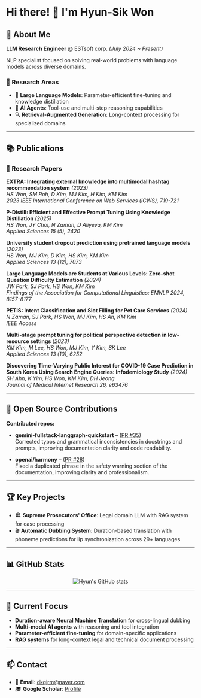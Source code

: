 # Hi there! 👋 I'm Hyun-Sik Won

## 🚀 About Me
**LLM Research Engineer** @ ESTsoft corp. *(July 2024 ~ Present)*

NLP specialist focused on solving real-world problems with language models across diverse domains.

### 🔬 Research Areas
- 🧠 **Large Language Models**: Parameter-efficient fine-tuning and knowledge distillation
- 🤖 **AI Agents**: Tool-use and multi-step reasoning capabilities
- 🔍 **Retrieval-Augmented Generation**: Long-context processing for specialized domains

---

## 📚 Publications

### 📄 Research Papers

**EXTRA: Integrating external knowledge into multimodal hashtag recommendation system** *(2023)*  
*HS Won, SM Roh, D Kim, MJ Kim, H Kim, KM Kim*  
*2023 IEEE International Conference on Web Services (ICWS), 719-721*

**P-Distill: Efficient and Effective Prompt Tuning Using Knowledge Distillation** *(2025)*  
*HS Won, JY Choi, N Zaman, D Aliyeva, KM Kim*  
*Applied Sciences 15 (5), 2420*

**University student dropout prediction using pretrained language models** *(2023)*  
*HS Won, MJ Kim, D Kim, HS Kim, KM Kim*  
*Applied Sciences 13 (12), 7073*

**Large Language Models are Students at Various Levels: Zero-shot Question Difficulty Estimation** *(2024)*  
*JW Park, SJ Park, HS Won, KM Kim*  
*Findings of the Association for Computational Linguistics: EMNLP 2024, 8157-8177*

**PETIS: Intent Classification and Slot Filling for Pet Care Services** *(2024)*  
*N Zaman, SJ Park, HS Won, MJ Kim, HS An, KM Kim*  
*IEEE Access*

**Multi-stage prompt tuning for political perspective detection in low-resource settings** *(2023)*  
*KM Kim, M Lee, HS Won, MJ Kim, Y Kim, SK Lee*  
*Applied Sciences 13 (10), 6252*

**Discovering Time-Varying Public Interest for COVID-19 Case Prediction in South Korea Using Search Engine Queries: Infodemiology Study** *(2024)*  
*SH Ahn, K Yim, HS Won, KM Kim, DH Jeong*  
*Journal of Medical Internet Research 26, e63476*

---

## 🤝 Open Source Contributions

**Contributed repos:**
* **gemini-fullstack-langgraph-quickstart** – ([PR #35](https://github.com/google-gemini/gemini-fullstack-langgraph-quickstart/pull/35))  
  Corrected typos and grammatical inconsistencies in docstrings and prompts, improving documentation clarity and code readability.

* **openai/harmony** – ([PR #28](https://github.com/openai/harmony/pull/28))  
  Fixed a duplicated phrase in the safety warning section of the documentation, improving clarity and professionalism.

---

## 🏆 Key Projects
- 🏛️ **Supreme Prosecutors' Office**: Legal domain LLM with RAG system for case processing
- 🎬 **Automatic Dubbing System**: Duration-based translation with phoneme predictions for lip synchronization across 29+ languages

---

## 📊 GitHub Stats
<div align="center">
  
![Hyun's GitHub stats](https://github-readme-stats.vercel.app/api?username=dkqjrm&show_icons=true&theme=radical)

</div>

---

## 🎯 Current Focus
- **Duration-aware Neural Machine Translation** for cross-lingual dubbing
- **Multi-modal AI agents** with reasoning and tool integration
- **Parameter-efficient fine-tuning** for domain-specific applications
- **RAG systems** for long-context legal and technical document processing

---

## 📫 Contact
- 📧 **Email**: dkqjrm@naver.com
- 🎓 **Google Scholar**: [Profile](https://scholar.google.com/citations?hl=ko&user=75Nw9JMAAAAJ)
